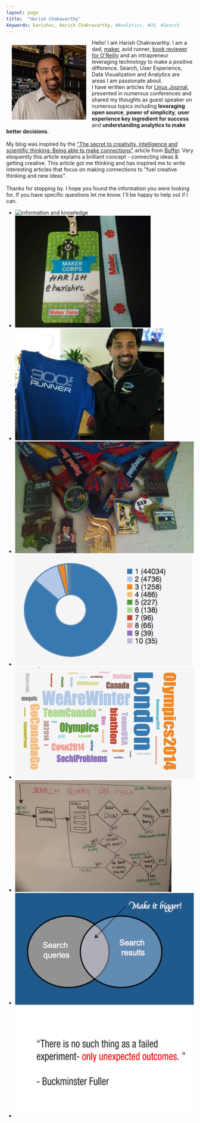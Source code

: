 ```yaml
---
layout: page
title:  "Harish Chakavarthy"
keywords: harishvc, Harish Chakravarthy, #Analytics, #UX, #Search
---
```

<script type="text/javascript">
  $(document).ready(function(){
    
$('.bxslider').bxSlider({
   minSlides: 2,
  maxSlides: 4,
  slideWidth: 500,
  slideMargin: 10
});
  });
</script>
<p>
<img style="float:left; margin:15px" alt="Harish Chakravarthy" src="/pics/harishvc.jpeg"></a>
Hello! I am Harish Chakravarthy. I am a dad, <a href="http://en.wikipedia.org/wiki/Maker_culture">maker</a>, avid runner, <a href="/2014/02/15/oreilly-reader-review-program/">book reviewer for O'Reilly</a> 
and an intrapreneur leveraging technology to make a positive difference. Search, User Experience, Data Visualization and Analytics are areas I am passionate about.  
<br/>
I have written articles for <a href="http://www.linuxjournal.com">Linux Journal</a>, presented in numerous conferences and shared my thoughts as guest speaker 
on numerous topics including <strong>leveraging open source</strong>, <strong>power of simplicity</strong>, <strong>user experience key ingredient for success</strong> 
and <strong>understanding analytics to make better decisions</strong>. 
<br/><br/>
My blog was inspired by the <a href="http://blog.bufferapp.com/connections-in-the-brain-understanding-creativity-and-intelligenceconnections">"The secret to creativity, intelligence and scientific thinking: Being able to make connections"</a> article from <a href="http://bufferapp.com">Buffer</a>. Very eloquently this article explains a brilliant concept - connecting ideas & getting creative. 
This article got me thinking and has inspired me to write interesting articles that focus on making connections to "fuel creative thinking and new ideas".
<br/><br/>
Thanks for stopping by. I hope you found the information you were looking for. If you have specific questions let me know. I&#39;ll be happy to help out if I can.
<br/>
<div class="slider visible-md visible-lg text-success">
<ul class="bxslider">
  <li><img src="https://pbs.twimg.com/media/BeIvALsIgAEw0Gf.jpg"  height="300" title="information and knowledge"/></li>
  <li><img src="/pics/harishvc-maker-badge-2012.jpg"  height="300" title="MakerFaire"/></li>
  <li><img src="/pics/harishvc-300.jpg"  height="300" title="300 miles"/></li>
  <li><img src="/pics/harishvc-avid-runner-medals.jpg"  height="300" title="run medals"/></li>
  <li><img src="/pics/sochi2014-day4-userfrequency.png"  height="300" title="sochi2014: day 4 tweet frequency"/></li>
  <li><img src="/pics/sochi2014-day4-hashtag-cloud.png"  height="300" title="sochi2014: day 4 tag cloud"/></li>
  <li><img src="/pics/harishvc-search-lifecycle.jpg"  height="300" title="search lifecycle"/></li>
  <li><img src="/pics/harishvc-search.png"  height="300" title="improve search"/></li>
  <li><img src="/pics/harishvc-uo.png"  height="300" title="unexpeced outcomes"/></li>
</ul>
</div>
